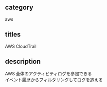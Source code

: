 ## category

aws

## titles

AWS CloudTrail

## description

AWS 全体のアクティビティログを参照できる  
イベント履歴からフィルタリングしてログを追える
